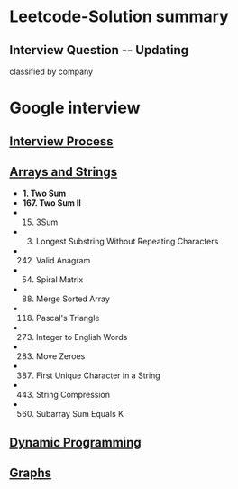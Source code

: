 # Leetcode-Solution summary
## Interview Question -- Updating
classified by company 

# Google interview

## [Interview Process](https://github.com/kiqi7/Leetcode-Solution/blob/master/Google/Interview%20Process.ipynb)


## [Arrays and Strings](https://github.com/kiqi7/Leetcode-Solution/blob/master/Google/Array%20and%20String.ipynb)
* **1. Two Sum**
* **167. Two Sum II**
* 15. 3Sum
* 3. Longest Substring Without Repeating Characters
* 242. Valid Anagram
* 54. Spiral Matrix
* 88. Merge Sorted Array
* 118. Pascal's Triangle
* 273. Integer to English Words
* 283. Move Zeroes
* 387. First Unique Character in a String
* 443. String Compression
* 560. Subarray Sum Equals K

## [Dynamic Programming](https://github.com/kiqi7/Leetcode-Solution/blob/master/Google/Dynamic%20programming.ipynb)

## [Graphs](https://github.com/kiqi7/Leetcode-Solution/blob/master/Google/Graphs.ipynb)
